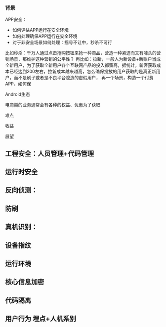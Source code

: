 ### 背景

APP安全：

* 如何评估APP运行在安全环境
* 如何处理确保APP运行在安全环境
* 对于非安全场景如何处理：摇号不让中，秒杀不可行

比如秒杀：千万人通过点击抢购按钮来抢一种商品，营造一种紧迫而又有噱头的营销场景，那维护这种营销的公平性？
再比如：拉新，一般人为新设备+新账户当成全新用户，为了获取全新用户各个互联网产品的投入都蛮高，据统计，新客获取成本已经达到200左右，拉新成本越来越高，怎么确保投放的用户获取的是真正新用户，而不是刷子或者是不良平台臆造的虚假用户，
再一个场景，构造一个付费APP，如何保




Android生态


电商类的业务通常会有各种的权益、优惠为了获取


难点

收益

展望



##  工程安全：人员管理+代码管理
##  运行时安全
##  反向侦测：
##  防刷  
##  真机识别：
##  设备指纹
##  运行环境
##  核心信息加密
##  代码隔离
##  用户行为 埋点+人机系别



 
 
